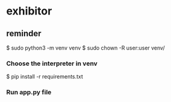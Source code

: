 # exhibitor

## reminder
$ sudo python3 -m venv venv
$ sudo chown -R user:user venv/

### Choose the interpreter in venv
$ pip install -r requirements.txt

### Run app.py file